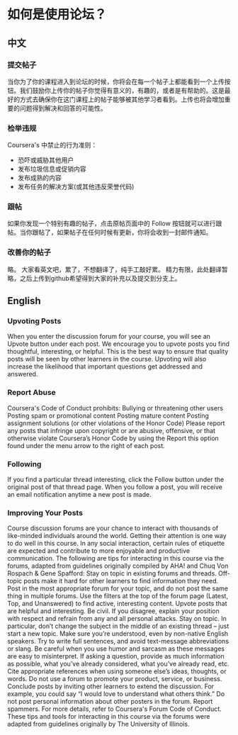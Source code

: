 # 如何是使用论坛？
## 中文
### 提交帖子  
当你为了你的课程进入到论坛的时候，你将会在每一个帖子上都能看到一个上传按钮。我们鼓励你上传你的帖子你觉得有意义的，有趣的，或者是有帮助的。这是最好的方式去确保你在这门课程上的帖子能够被其他学习者看到。上传也将会增加重要的问题得到解决和回答的可能性。
### 检举违规
Coursera's 中禁止的行为准则：
* 恐吓或威胁其他用户
* 发布垃圾信息或促销内容
* 发布成熟的内容
* 发布任务的解决方案(或其他违反荣誉代码)  

### 跟帖  
如果你发现一个特别有趣的帖子，点击原帖页面中的 Follow 按钮就可以进行跟帖。当你跟帖了，如果帖子在任何时候有更新，你将会收到一封邮件通知。
### 改善你的帖子
略。
大家看英文吧，累了，不想翻译了，纯手工敲好累。
精力有限，此处翻译暂略，之后上传到github希望得到大家的补充以及提交到分支上。
## English
### Upvoting Posts
When you enter the discussion forum for your course, you will see an Upvote button under each post. We encourage you to upvote posts you find thoughtful, interesting, or helpful. This is the best way to ensure that quality posts will be seen by other learners in the course. Upvoting will also increase the likelihood that important questions get addressed and answered.
### Report Abuse
Coursera's Code of Conduct prohibits:
Bullying or threatening other users
Posting spam or promotional content
Posting mature content
Posting assignment solutions (or other violations of the Honor Code)
Please report any posts that infringe upon copyright or are abusive, offensive, or that otherwise violate Coursera’s Honor Code by using the Report this option found under the menu arrow to the right of each post.
### Following
If you find a particular thread interesting, click the Follow button under the original post of that thread page. When you follow a post, you will receive an email notification anytime a new post is made.
### Improving Your Posts
Course discussion forums are your chance to interact with thousands of like-minded individuals around the world. Getting their attention is one way to do well in this course. In any social interaction, certain rules of etiquette are expected and contribute to more enjoyable and productive communication. The following are tips for interacting in this course via the forums, adapted from guidelines originally compiled by AHA! and Chuq Von Rospach & Gene Spafford:
Stay on topic in existing forums and threads. Off-topic posts make it hard for other learners to find information they need. Post in the most appropriate forum for your topic, and do not post the same thing in multiple forums.
Use the filters at the top of the forum page (Latest, Top, and Unanswered) to find active, interesting content.
Upvote posts that are helpful and interesting.
Be civil. If you disagree, explain your position with respect and refrain from any and all personal attacks.
Stay on topic. In particular, don’t change the subject in the middle of an existing thread – just start a new topic.
Make sure you’re understood, even by non-native English speakers. Try to write full sentences, and avoid text-message abbreviations or slang. Be careful when you use humor and sarcasm as these messages are easy to misinterpret.
If asking a question, provide as much information as possible, what you’ve already considered, what you’ve already read, etc.
Cite appropriate references when using someone else’s ideas, thoughts, or words.
Do not use a forum to promote your product, service, or business.
Conclude posts by inviting other learners to extend the discussion. For example, you could say “I would love to understand what others think.”
Do not post personal information about other posters in the forum.
Report spammers.
For more details, refer to Coursera's Forum Code of Conduct.
These tips and tools for interacting in this course via the forums were adapted from guidelines originally by The University of Illinois.
